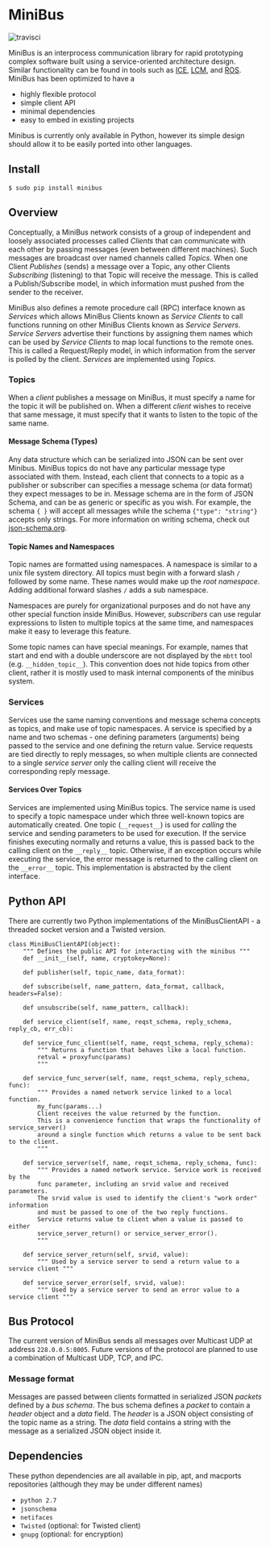 # MiniBus

![travisci](https://travis-ci.org/mrdanbrooks/minibus.svg)

MiniBus is an interprocess communication library for rapid prototyping complex software built using a service-oriented architecture design.  
Similar functionality can be found in tools such as [ICE](www.zeroc.com/ice.html), [LCM](https://lcm-proj.github.io/), and [ROS](www.ros.org).
MiniBus has been optimized to have a
* highly flexible protocol 
* simple client API
* minimal dependencies
* easy to embed in existing projects

Minibus is currently only available in Python, however its simple design should allow it to be easily ported into other languages.

## Install

``` 
$ sudo pip install minibus
```

## Overview
Conceptually, a MiniBus network consists of a group of independent and loosely associated processes called *Clients* that can communicate with each other by passing messages (even between different machines). 
Such messages are broadcast over named channels called *Topics*.
When one Client *Publishes* (sends) a message over a Topic, any other Clients *Subscribing* (listening) to that Topic will receive the message.
This is called a Publish/Subscribe model, in which information must pushed from the sender to the receiver.

MiniBus also defines a remote procedure call (RPC) interface known as *Services* which allows MiniBus Clients known as *Service Clients* to call functions running on other MiniBus Clients known as *Service Servers*.
*Service Servers* advertise their functions by assigning them names which can be used by *Service Clients* to map local functions to the remote ones.
This is called a Request/Reply model, in which information from the server is polled by the client. 
*Services* are implemented using *Topics*.

### Topics
When a *client* publishes a message on MiniBus, it must specify a name for the topic it will be published on.
When a different *client* wishes to receive that same message, it must specify that it wants to listen to the topic of the same name.

#### Message Schema (Types)
Any data structure which can be serialized into JSON can be sent over Minibus. 
MiniBus topics do not have any particular message type associated with them.
Instead, each client that connects to a topic as a publisher or subscriber can specifies a message schema (or data format) they expect messages to be in.
Message schema are in the form of JSON Schema, and can be as generic or specific as you wish.
For example, the schema ``{ }`` will accept all messages while the schema ``{"type": "string"}`` accepts only strings.
For more information on writing schema, check out [json-schema.org](www.json-schema.org).

#### Topic Names and Namespaces
Topic names are formatted using namespaces.
A namespace is similar to a unix file system directory.
All topics must begin with a forward slash ``/`` followed by some name. 
These names would make up the *root namespace*.
Adding additional forward slashes ``/`` adds a sub namespace.

Namespaces are purely for organizational purposes and do not have any other special function inside MiniBus.
However, *subscribers* can use regular expressions to listen to multiple topics at the same time, and namespaces make it easy to leverage this feature.

Some topic names can have special meanings. 
For example, names that start and end with a double underscore are not displayed by the ``mbtt`` tool (e.g. ``__hidden_topic__``).
This convention does not hide topics from other client, rather it is mostly used to mask internal components of the minibus system. 

### Services
Services use the same naming conventions and message schema concepts as topics, and make use of topic namespaces.
A service is specified by a name and two schemas - one defining parameters (arguments) being passed to the service and one defining the return value.
Service requests are tied directly to reply messages, so when multiple clients are connected to a single *service server* only the calling client will receive the corresponding reply message.

#### Services Over Topics
Services are implemented using MiniBus topics.
The service name is used to specify a topic namespace under which three well-known topics are automatically created.
One topic (``__request__``) is used for *calling* the service and sending parameters to be used for execution.
If the service finishes executing normally and returns a value, this is passed back to the calling client on the ``__reply__`` topic.
Otherwise, if an exception occurs while executing the service, the error message is returned to the calling client on the ``__error__`` topic.
This implementation is abstracted by the client interface.

## Python API

There are currently two Python implementations of the MiniBusClientAPI - a threaded socket version and a Twisted version.

```
class MiniBusClientAPI(object):
    """ Defines the public API for interacting with the minibus """
    def __init__(self, name, cryptokey=None):

    def publisher(self, topic_name, data_format):

    def subscribe(self, name_pattern, data_format, callback, headers=False):

    def unsubscribe(self, name_pattern, callback):

    def service_client(self, name, reqst_schema, reply_schema, reply_cb, err_cb):

    def service_func_client(self, name, reqst_schema, reply_schema):
        """ Returns a function that behaves like a local function.
        retval = proxyfunc(params)
        """

    def service_func_server(self, name, reqst_schema, reply_schema, func):
        """ Provides a named network service linked to a local function.
        my_func(params...)
        Client receives the value returned by the function.
        This is a convenience function that wraps the functionality of service_server()
        around a single function which returns a value to be sent back to the client.
        """

    def service_server(self, name, reqst_schema, reply_schema, func):
        """ Provides a named network service. Service work is received by the
        func parameter, including an srvid value and received parameters.
        The srvid value is used to identify the client's "work order" information
        and must be passed to one of the two reply functions.
        Service returns value to client when a value is passed to either
        service_server_return() or service_server_error().
        """

    def service_server_return(self, srvid, value):
        """ Used by a service server to send a return value to a service client """

    def service_server_error(self, srvid, value):
        """ Used by a service server to send an error value to a service client """
```

## Bus Protocol
The current version of MiniBus sends all messages over Multicast UDP at address ``228.0.0.5:8005``.
Future versions of the protocol are planned to use a combination of Multicast UDP, TCP, and IPC. 

### Message format
Messages are passed between clients formatted in serialized JSON *packets* defined by a *bus schema*.
The bus schema defines a *packet* to contain a *header* object and a *data* field. 
The *header* is a JSON object consisting of the topic name as a string.
The *data* field contains a string with the message as a serialized JSON object inside it. 

## Dependencies
These python dependencies are all available in pip, apt, and macports repositories (although they may be under different names)

* ``python 2.7``
* ``jsonschema``
* ``netifaces``
* ``Twisted`` (optional: for Twisted client)
* ``gnupg`` (optional: for encryption)

